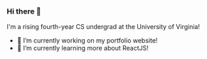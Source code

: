 ### Hi there 👋

I'm a rising fourth-year CS undergrad at the University of Virginia!

- 🔭 I’m currently working on my portfolio website!
- 🌱 I’m currently learning more about ReactJS!
  
<!--
**SeBorromeo/SeBorromeo** is a ✨ _special_ ✨ repository because its `README.md` (this file) appears on your GitHub profile.

Here are some ideas to get you started:

- 🔭 I’m currently working on ...
- 🌱 I’m currently learning ...
- 👯 I’m looking to collaborate on ...
- 🤔 I’m looking for help with ...
- 💬 Ask me about ...
- 📫 How to reach me: ...
- 😄 Pronouns: ...
- ⚡ Fun fact: ...
-->
